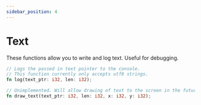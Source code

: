 ```yaml
---
sidebar_position: 4
---
```


# Text

These functions allow you to write and log text. Useful for debugging.

```rust title="Draw Api Function List"
// Logs the passed in text pointer to the console.
// This function currently only accepts utf8 strings.
fn log(text_ptr: i32, len: i32);

// Unimplemented. Will allow drawing of text to the screen in the future
fn draw_text(text_ptr: i32, len: i32, x: i32, y: i32);
```
